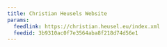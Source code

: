 ```yaml
---
title: Christian Heusels Website
params:
  feedlink: https://christian.heusel.eu/index.xml
  feedid: 3b9310ac0f7e3564aba8f218d74d56e1
---
```


